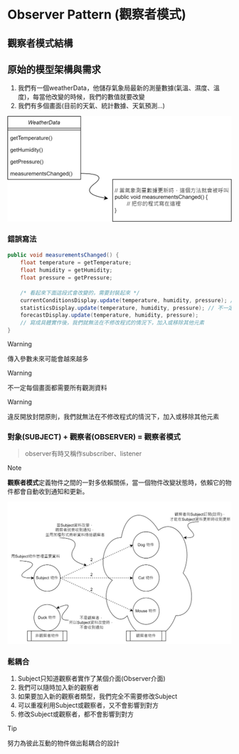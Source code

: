 # Observer Pattern (觀察者模式)

## 觀察者模式結構



## 原始的模型架構與需求

1. 我們有一個weatherData，他儲存氣象局最新的測量數據(氣溫、濕度、溫度)，每當他改變的時候，我們的數值就要改變
2. 我們有多個畫面(目前的天氣、統計數據、天氣預測...)

![原始的模型架構](./Observer%20Pattern/%E5%8E%9F%E5%A7%8B%E7%9A%84%E6%A8%A1%E5%9E%8B%E6%9E%B6%E6%A7%8B.png)

### 錯誤寫法

```java
public void measurementsChanged() {
    float temperature = getTemperature;
    float humidity = getHumidity;
    float pressure = getPressure;

    /* 看起來下面這段式會改變的，需要封裝起來 */
    currentConditionsDisplay.update(temperature, humidity, pressure); // 傳入參數未來會越來越多
    statisticsDisplay.update(temperature, humidity, pressure); // 不一定每個畫面都需要所有觀測資料
    forecastDisplay.update(temperature, humidity, pressure);
    // 寫成具體實作後，我們就無法在不修改程式的情況下，加入或移除其他元素
}
```
> [!WARNING]
> 傳入參數未來可能會越來越多

> [!WARNING]
> 不一定每個畫面都需要所有觀測資料

> [!WARNING]
> 違反開放封閉原則，我們就無法在不修改程式的情況下，加入或移除其他元素

### 對象(SUBJECT) + 觀察者(OBSERVER) = 觀察者模式
> observer有時又稱作subscriber、listener

> [!NOTE]
> **觀察者模式**定義物件之間的一對多依賴關係，當一個物件改變狀態時，依賴它的物件都會自動收到通知和更新。

![發布者訂閱者](./%E7%99%BC%E5%B8%83%E8%80%85%E8%A8%82%E9%96%B1%E8%80%85.png)

### 鬆耦合

1. Subject只知道觀察者實作了某個介面(Observer介面)
2. 我們可以隨時加入新的觀察者
3. 如果要加入新的觀察者類型，我們完全不需要修改Subject
4. 可以重複利用Subject或觀察者，又不會影響到對方
5. 修改Subject或觀察者，都不會影響到對方

> [!TIP]
> 努力為彼此互動的物件做出鬆耦合的設計


